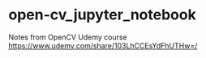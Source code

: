 # open-cv_jupyter_notebook
Notes from OpenCV Udemy course https://www.udemy.com/share/103LhCCEsYdFhUTHw=/
